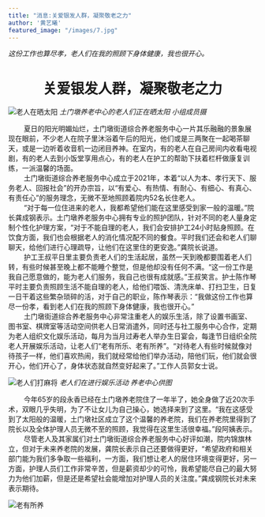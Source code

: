 ```yaml
---
title: "消息:关爱银发人群，凝聚敬老之力"
author: '黄艺曦'
featured_image: "/images/7.jpg"
---
```

*这份工作也算尽孝，老人们在我的照顾下身体健康，我也很开心。*

# <center>**关爱银发人群，凝聚敬老之力**</center>
![老人在晒太阳](/images/6.JPG)
*土门墩养老中心的老人们正在晒太阳  小组成员摄*

&nbsp;&nbsp;&nbsp;&nbsp;&nbsp;&nbsp;&nbsp;&nbsp;夏日的阳光明媚灿烂，土门墩街道综合养老服务中心一片其乐融融的景象展现在眼前，不少老人在院子里沐浴着午后的阳光，他们或是三两聚在一起喝茶聊天，或是一边听着收音机一边闭目养神。在室内，有的老人在自己房间内收看电视剧，有的老人去到小饭堂享用点心，有的老人在护工的帮助下扶着栏杆做康复训练，一派温馨的场面。   
&nbsp;&nbsp;&nbsp;&nbsp;&nbsp;&nbsp;&nbsp;&nbsp;土门墩街道综合养老服务中心成立于2021年，本着“以人为本、孝行天下、服务老人、回报社会”的开办宗旨，以“有爱心、有热情、有耐心、有细心、有真心、有责任心”的服务理念，无微不至地照顾着院内52名长住老人。   
&nbsp;&nbsp;&nbsp;&nbsp;&nbsp;&nbsp;&nbsp;&nbsp;“对于每一位住进来的老人，我都希望他们能在这里感受到家一般的温暖。”院长龚成钢表示。土门墩养老服务中心拥有专业的照护团队，针对不同的老人量身定制个性化护理方案，“对于不能自理的老人，我们会安排护工24小时贴身照顾。在饮食方面，我们也会根据老人的消化情况配不同的餐食。平时我们还会和老人们聊聊天，给他们进行心理疏导，让他们在这里住的更安逸。”龚院长说道。   
&nbsp;&nbsp;&nbsp;&nbsp;&nbsp;&nbsp;&nbsp;&nbsp;护工王叔平日里主要负责老人们的生活起居，虽然一天到晚都要围着老人们转，有些时候甚至晚上都不能睡个整觉，但是他却没有任何不满。“这一份工作是我自己愿意做的，能为老人们服务，我自己也很有成就感。”王叔笑言。护士陈作琴平时主要负责照顾生活不能自理的老人，给他们喂饭、清洗床单、打扫卫生，日复一日干着这些繁杂琐碎的活，对于自己的职业，陈作琴表示：“我做这份工作也算尽一份孝，看到老人们在我的照顾下身体健康，我也很开心。”    
&nbsp;&nbsp;&nbsp;&nbsp;&nbsp;&nbsp;&nbsp;&nbsp;土门墩街道综合养老服务中心非常注重老人的娱乐生活，除了设置书画室、图书室、棋牌室等活动空间供老人日常消遣外，同时还与社工服务中心合作，定期为老人组织文化娱乐活动，每月为当月过寿老人举办生日宴会，每逢节日组织全院老人开展娱乐活动，让老人们“老有所乐、老有所养”。“对待老人有些时候就像对待孩子一样，他们喜欢热闹，我们就经常给他们举办活动，陪他们玩，他们就会很开心，他们开心了，身体状态就自然变好起来了。”工作人员郭女士说。

![老人们打麻将](/images/8.jpg)
*老人们在进行娱乐活动  养老中心供图*

&nbsp;&nbsp;&nbsp;&nbsp;&nbsp;&nbsp;&nbsp;&nbsp;今年65岁的段永香已经在土门墩养老院住了一年半了，她全身做了近20次手术，双眼几乎失明，为了不让女儿为自己操心，她选择来到了这里。“我在这感受到了太阳般的温暖，土门墩社区成立了这个温馨的养老院，我们在养老院里得到了院长以及全体护理人员无微不至的照顾，我觉得在这里生活很幸福。”段阿姨表示。  
&nbsp;&nbsp;&nbsp;&nbsp;&nbsp;&nbsp;&nbsp;&nbsp;尽管老人及其家属们对土门墩街道综合养老服务中心好评如潮，院内锦旗林立，但对于未来养老院的发展，龚院长表示自己还要做得更好，“希望政府和相关部门能为我们多争取一些福利，一方面，我们想让老人的居住环境变得更好，另一方面，护理人员们工作非常辛苦，但是薪资却少的可怜，我希望能尽自己的最大努力为他们加薪，但是还是希望社会能增加对护理人员的关注度。”龚成钢院长对未来表示期待。  

![老有所养](/images/24.png)

